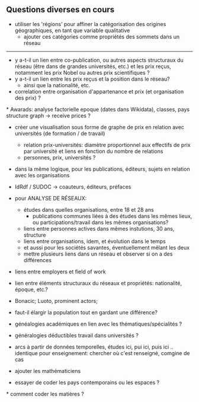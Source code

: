 ## Questions diverses en cours


* utiliser les 'régions' pour affiner la catégorisation des origines géographiques, en tant que variable qualitative
  * ajouter ces catégories comme propriétés des sommets dans un réseau



----

* y a-t-il un lien entre co-publication, ou autres aspects structuraux du réseau (être dans de grandes universités, etc.) et les prix reçus, notamment les prix Nobel ou autres prix scientifiques ?
* y a-t-il un lien entre les prix reçus et la position dans le réseau? 
  * ainsi que la nationalité, etc.
* correlation entre organisation d'appartenance et prix (et organisation des prix) ?

* Awarads: analyse factorielle epoque (dates dans Wikidata), classes, pays
structure graph -> receive prices ? 

* créer une visualisation sous forme de graphe de prix en relation avec universités (de formation / de travail)
  * relation prix-universités:  diamètre proportionnel aux effectifs de prix par université et liens en fonction du nombre de relations
  * personnes, prix, universités ?
* dans la même logique, pour les publications, éditeurs, sujets en relation avec les organisations

* IdRdf / SUDOC -> coauteurs, éditeurs, préfaces

* pour ANALYSE DE RÉSEAUX:
  * études dans quelles organisations, entre 18 et 28 ans
    * publications communes liées à des études dans les mêmes lieux, ou participations/travail dans les mêmes organisations?
  * liens entre personnes actives dans mêmes instutions, 30 ans, structure
  * liens entre organisations, idem, et évolution dans le temps
  * et aussi pour les sociétés savantes, éventuellement mêlant les deux
  * mettre plusieurs liens dans un réseau et observer si on a des différences

* liens entre employers et field of work

* lien entre éléments structuraux du réseaux et propriétés: nationalité, époque, etc.?

* Bonacic; Luoto, prominent actors;



* faut-il élargir la population tout en gardant une différence?


* généalogies académiques en lien avec les thématiques/spécialités ?
* généralogies déductibles travail dans universités ?


* arcs à partir de données temporelles, études ici, pui ici, puis ici .. identique pour enseignement: chercher où c'est renseigné, comgine de cas


* ajouter les mathématiciens


* essayer de coder les pays contemporains ou les espaces ?

* comment coder les matières ? 

